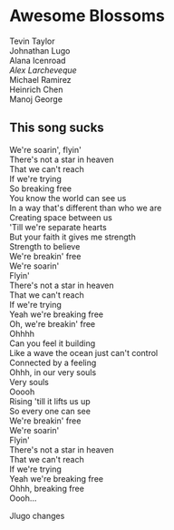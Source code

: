# Awesome Blossoms
Tevin Taylor<br>
Johnathan Lugo<br>
Alana Icenroad<br>
*Alex Larcheveque* <br>
Michael Ramirez<br>
Heinrich Chen<br>
Manoj George <br>

## This song sucks 

We're soarin', flyin' <br>
There's not a star in heaven <br>
That we can't reach <br>
If we're trying<br>
So breaking free <br>
You know the world can see us <br>
In a way that's different than who we are <br>
Creating space between us <br>
'Till we're separate hearts <br>
But your faith it gives me strength <br>
Strength to believe <br>
We're breakin' free <br>
We're soarin' <br>
Flyin' <br>
There's not a star in heaven <br>
That we can't reach <br>
If we're trying <br>
Yeah we're breaking free<br>
Oh, we're breakin' free <br>
Ohhhh<br>
Can you feel it building<br>
Like a wave the ocean just can't control<br>
Connected by a feeling<br>
Ohhh, in our very souls<br>
Very souls<br>
Ooooh<br>
Rising 'till it lifts us up<br>
So every one can see<br>
We're breakin' free<br>
We're soarin'<br>
Flyin'<br>
There's not a star in heaven<br>
That we can't reach<br>
If we're trying<br>
Yeah we're breaking free<br>
Ohhh, breaking free<br>
Oooh…<br>


Jlugo changes<br>
